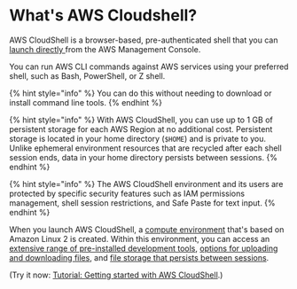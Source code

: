 # What's AWS Cloudshell?

AWS CloudShell is a browser-based, pre-authenticated shell that you can [launch directly ](https://docs.aws.amazon.com/cloudshell/latest/userguide/welcome.html#how-to-get-started)from the AWS Management Console.&#x20;

You can run AWS CLI commands against AWS services using your preferred shell, such as Bash, PowerShell, or Z shell.&#x20;

{% hint style="info" %}
You can do this without needing to download or install command line tools.
{% endhint %}

{% hint style="info" %}
With AWS CloudShell, you can use up to 1 GB of persistent storage for each AWS Region at no additional cost. Persistent storage is located in your home directory (`$HOME`) and is private to you. Unlike ephemeral environment resources that are recycled after each shell session ends, data in your home directory persists between sessions.
{% endhint %}

{% hint style="info" %}
The AWS CloudShell environment and its users are protected by specific security features such as IAM permissions management, shell session restrictions, and Safe Paste for text input.
{% endhint %}

When you launch AWS CloudShell, a [compute environment](https://docs.aws.amazon.com/cloudshell/latest/userguide/vm-specs.html#vm-configuration) that's based on Amazon Linux 2 is created. Within this environment, you can access an [extensive range of pre-installed development tools](https://docs.aws.amazon.com/cloudshell/latest/userguide/vm-specs.html#pre-installed-software), [options for uploading and downloading files](https://docs.aws.amazon.com/cloudshell/latest/userguide/working-with-cloudshell.html#files-storage), and [file storage that persists between sessions](https://docs.aws.amazon.com/cloudshell/latest/userguide/welcome.html#persistent-storage).

(Try it now: [Tutorial: Getting started with AWS CloudShell](https://docs.aws.amazon.com/cloudshell/latest/userguide/getting-started.html).)
